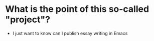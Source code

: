 # What is the point of this so-called "project"?

- I just want to know can I publish essay writing in Emacs